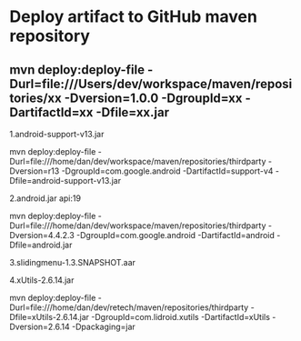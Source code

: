 Deploy artifact to GitHub maven repository
==========

mvn deploy:deploy-file -Durl=file:///Users/dev/workspace/maven/repositories/xx -Dversion=1.0.0 -DgroupId=xx -DartifactId=xx -Dfile=xx.jar
----------

1.android-support-v13.jar

mvn deploy:deploy-file -Durl=file:///home/dan/dev/workspace/maven/repositories/thirdparty -Dversion=r13 -DgroupId=com.google.android -DartifactId=support-v4 -Dfile=android-support-v13.jar 

2.android.jar   api:19

mvn deploy:deploy-file -Durl=file:///home/dan/dev/workspace/maven/repositories/thirdparty -Dversion=4.4.2.3 -DgroupId=com.google.android -DartifactId=android -Dfile=android.jar 

3.slidingmenu-1.3.SNAPSHOT.aar

4.xUtils-2.6.14.jar

mvn deploy:deploy-file -Durl=file:///home/dan/dev/retech/maven/repositories/thirdparty -Dfile=xUtils-2.6.14.jar -DgroupId=com.lidroid.xutils -DartifactId=xUtils -Dversion=2.6.14 -Dpackaging=jar
